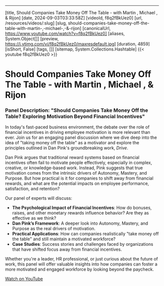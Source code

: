---
[title, Should Companies Take Money Off The Table - with Martin , Michael , & Rijon] [date, 2024-09-03T03:33:58Z] [videoId, f8q2fBkUez0] [url, /resources/videos/:slug] [slug, should-companies-take-money-off-the-table-with-martin-,-michael-,-&-rijon] [canonicalUrl, https://www.youtube.com/watch?v=f8q2fBkUez0] [aliases, System.Object[]] [preview, https://i.ytimg.com/vi/f8q2fBkUez0/maxresdefault.jpg] [duration, 4859] [isShort, False] [tags, []] [sitemap, System.Collections.Hashtable]
{{< youtube f8q2fBkUez0 >}}

# Should Companies Take Money Off The Table - with Martin , Michael , & Rijon

### Panel Description: "Should Companies Take Money Off the Table? Exploring Motivation Beyond Financial Incentives"

In today's fast-paced business environment, the debate over the role of financial incentives in driving employee motivation is more relevant than ever. Join us for an engaging panel discussion where we dive deep into the idea of "taking money off the table" as a motivator and explore the principles outlined in Dan Pink's groundbreaking work, *Drive*.

Dan Pink argues that traditional reward systems based on financial incentives often fail to motivate people effectively, especially in complex, creative, or knowledge-based work. Instead, Pink suggests that true motivation comes from the intrinsic drivers of Autonomy, Mastery, and Purpose. But how practical is it for companies to shift away from financial rewards, and what are the potential impacts on employee performance, satisfaction, and retention?

Our panel of experts will discuss:
- **The Psychological Impact of Financial Incentives**: How do bonuses, raises, and other monetary rewards influence behavior? Are they as effective as we think?
- **Dan Pink’s Framework**: A deeper look into Autonomy, Mastery, and Purpose as the real drivers of motivation.
- **Practical Applications**: How can companies realistically "take money off the table" and still maintain a motivated workforce?
- **Case Studies**: Success stories and challenges faced by organizations that have shifted focus away from financial incentives.

Whether you're a leader, HR professional, or just curious about the future of work, this panel will offer valuable insights into how companies can foster a more motivated and engaged workforce by looking beyond the paycheck.

[Watch on YouTube](https://www.youtube.com/watch?v=f8q2fBkUez0)
